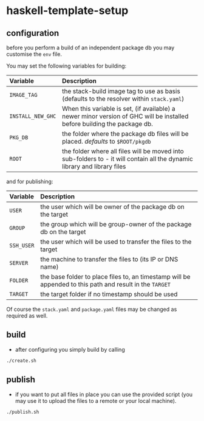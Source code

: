 # haskell-template-setup

## configuration

before you perform a build of an independent package db you may customise the
`env` file.

You may set the following variables for building:

| Variable          | Description |
| :---------------- | :---------- |
| `IMAGE_TAG`       | the stack-build image tag to use as basis (defaults to the resolver within `stack.yaml`) |
| `INSTALL_NEW_GHC` | When this variable is set, (if available) a newer minor version of GHC will be installed before building the package db. |
| `PKG_DB`          | the folder where the package db files will be placed. *defaults* to `$ROOT/pkgdb` |
| `ROOT`            | the folder where all files will be moved into sub-folders to - it will contain all the dynamic library and library files |

and for publishing:

| Variable          | Description |
| :---------------- | :---------- |
| `USER`            | the user which will be owner of the package db on the target |
| `GROUP`           | the group which will be group-owner of the package db on the target |
| `SSH_USER`        | the user which will be used to transfer the files to the target |
| `SERVER`          | the machine to transfer the files to (its IP or DNS name) |
| `FOLDER`          | the base folder to place files to, an timestamp will be appended to this path and result in the `TARGET` |
| `TARGET`          | the target folder if no timestamp should be used |

Of course the `stack.yaml` and `package.yaml` files may be changed as required as well.

## build

* after configuring you simply build by calling

```bash
./create.sh
```

## publish

* if you want to put all files in place you can use the provided script
  (you may use it to upload the files to a remote or your local machine).

```bash
./publish.sh
```
